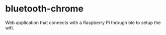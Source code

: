 # bluetooth-chrome
Web application that connects with a Raspberry Pi through ble to setup the wifi.
